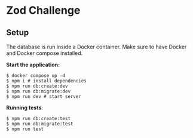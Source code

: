 # Zod Challenge

## Setup
The database is run inside a Docker container. Make sure to have Docker and Docker compose installed.

**Start the application:**
```
$ docker compose up -d
$ npm i # install dependencies
$ npm run db:create:dev
$ npm run db:migrate:dev
$ npm run dev # start server
```

**Running tests**:
```
$ npm run db:create:test
$ npm run db:migrate:test
$ npm run test
```